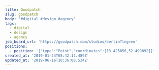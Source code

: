 ```yaml
---
title: Goodpatch
slug: goodpatch
body: '#digital #design #agency'
tags:
  - digital
  - design
  - agency
job_board_url: 'https://goodpatch.com/studios/berlin?lng=en'
positions:
  - position: '{"type":"Point","coordinates":[13.425056,52.499892]}'
created_at: '2019-01-24T08:42:12.489Z'
updated_at: '2019-06-16T10:36:08.534Z'
---
```


